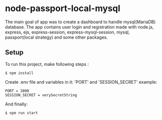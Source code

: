 # node-passport-local-mysql

The main goal of app was to create a dashboard to handle mysql(MariaDB) database. The app contains user login and registration made with node.js, express, ejs, express-session, express-mysql-session, mysql, passport(local strategy) and some other packages.

## Setup

To run this project, make following steps :

```
$ npm install
```

Create .env file and variables in it: 'PORT' and 'SESSION_SECRET'
example:

```
PORT = 3000
SESSION_SECRET = verySecretString
```

And finally:

```
$ npm run start
```
